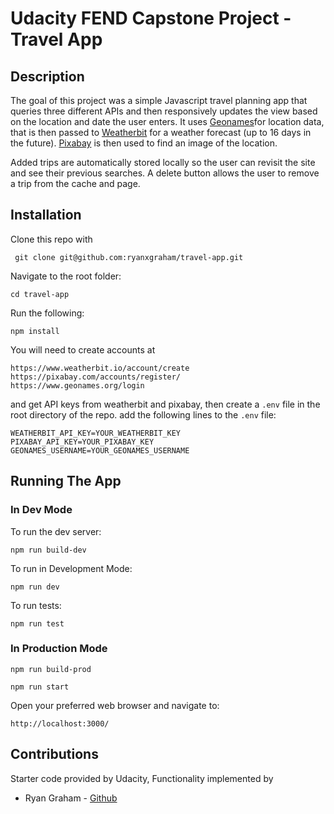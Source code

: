 # Udacity FEND Capstone Project - Travel App

## Description
The goal of this project was a simple Javascript travel planning app that queries three different APIs and then responsively updates the view based on the location and date the user enters.  It uses [Geonames](https://www.geonames.org)for location data, that is then passed to [Weatherbit](https://www.weatherbit.io) for a weather forecast (up to 16 days in the future). [Pixabay](https://pixabay.com) is then used to find an image of the location.

Added trips are automatically stored locally so the user can revisit the site and see their previous searches.  A delete button allows the user to remove a trip from the cache and page.

## Installation
Clone this repo with
```
 git clone git@github.com:ryanxgraham/travel-app.git
```
Navigate to the root folder:
```
cd travel-app
```
Run the following:
```
npm install
```
You will need to create accounts at
```
https://www.weatherbit.io/account/create
https://pixabay.com/accounts/register/
https://www.geonames.org/login

```
and get API keys from weatherbit and pixabay, then create a ```.env``` file in the root directory of the repo.
add the following lines to the ```.env``` file:
```
WEATHERBIT_API_KEY=YOUR_WEATHERBIT_KEY
PIXABAY_API_KEY=YOUR_PIXABAY_KEY
GEONAMES_USERNAME=YOUR_GEONAMES_USERNAME
```

## Running The App
### In Dev Mode

To run the dev server:
```
npm run build-dev
```
To run in Development Mode:
```
npm run dev
```
To run tests:
```
npm run test
```

### In Production Mode
```
npm run build-prod
```
```
npm run start
```
Open your preferred web browser and navigate to:
```
http://localhost:3000/
```

## Contributions
Starter code provided by Udacity, Functionality implemented by
* Ryan Graham - [Github](https://github.com/ryanxgraham)
